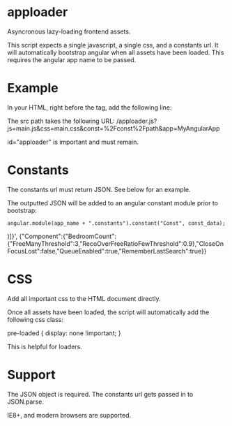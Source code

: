 # apploader

Asyncronous lazy-loading frontend assets.

This script expects a single javascript, a single css, and a constants url.
It will automatically bootstrap angular when all assets have been loaded.
This requires the angular app name to be passed.

# Example

In your HTML, right before the </body> tag, add the following line:

<script id="apploader" src="..."></script>

The src path takes the following URL:
  /apploader.js?js=main.js&css=main.css&const=%2Fconst%2Fpath&app=MyAngularApp

id="apploader" is important and must remain.

# Constants

The constants url must return JSON. See below for an example.

The outputted JSON will be added to an angular constant module prior to bootstrap:

```
angular.module(app_name + ".constants").constant("Const", const_data);
```

)]}',
{"Component":{"BedroomCount":{"FreeManyThreshold":3,"RecoOverFreeRatioFewThreshold":0.9},"CloseOnFocusLost":false,"QueueEnabled":true,"RememberLastSearch":true}}

# CSS

Add all important css to the HTML document directly.

Once all assets have been loaded, the script will automatically add the following css class:

pre-loaded { display: none !important; }

This is helpful for loaders.

# Support

The JSON object is required. The constants url gets passed in to JSON.parse.

IE8+, and modern browsers are supported.
